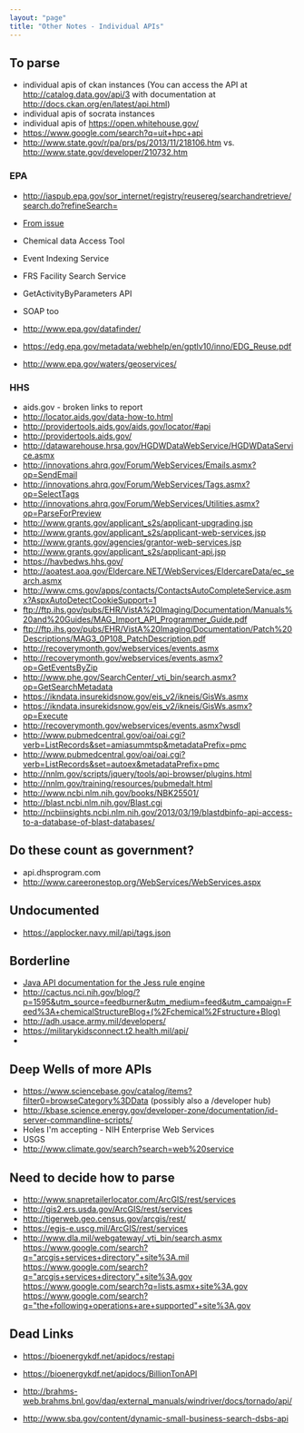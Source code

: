 ```yaml
---
layout: "page"
title: "Other Notes - Individual APIs"
---
```


## To parse
* individual apis of ckan instances (You can access the API at http://catalog.data.gov/api/3 with documentation
at http://docs.ckan.org/en/latest/api.html)
* individual apis of socrata instances
* individual apis of https://open.whitehouse.gov/
* https://www.google.com/search?q=uit+hpc+api
* http://www.state.gov/r/pa/prs/ps/2013/11/218106.htm vs. http://www.state.gov/developer/210732.htm

### EPA 
* http://iaspub.epa.gov/sor_internet/registry/reusereg/searchandretrieve/search.do?refineSearch=
* [From issue](https://github.com/GSA/slash-developer-pages/issues/49)
* Chemical data Access Tool
* Event Indexing Service
* FRS Facility Search Service
* GetActivityByParameters API
* SOAP too

* http://www.epa.gov/datafinder/
* https://edg.epa.gov/metadata/webhelp/en/gptlv10/inno/EDG_Reuse.pdf
* http://www.epa.gov/waters/geoservices/

### HHS 
* aids.gov - broken links to report 
* http://locator.aids.gov/data-how-to.html
* http://providertools.aids.gov/aids.gov/locator/#api
* http://providertools.aids.gov/
* http://datawarehouse.hrsa.gov/HGDWDataWebService/HGDWDataService.asmx
* http://innovations.ahrq.gov/Forum/WebServices/Emails.asmx?op=SendEmail
* http://innovations.ahrq.gov/Forum/WebServices/Tags.asmx?op=SelectTags
* http://innovations.ahrq.gov/Forum/WebServices/Utilities.asmx?op=ParseForPreview
* http://www.grants.gov/applicant_s2s/applicant-upgrading.jsp
* http://www.grants.gov/applicant_s2s/applicant-web-services.jsp
* http://www.grants.gov/agencies/grantor-web-services.jsp
* http://www.grants.gov/applicant_s2s/applicant-api.jsp
* https://havbedws.hhs.gov/
* http://aoatest.aoa.gov/Eldercare.NET/WebServices/EldercareData/ec_search.asmx
* http://www.cms.gov/apps/contacts/ContactsAutoCompleteService.asmx?AspxAutoDetectCookieSupport=1
* ftp://ftp.ihs.gov/pubs/EHR/VistA%20Imaging/Documentation/Manuals%20and%20Guides/MAG_Import_API_Programmer_Guide.pdf
* ftp://ftp.ihs.gov/pubs/EHR/VistA%20Imaging/Documentation/Patch%20Descriptions/MAG3_0P108_PatchDescription.pdf
* http://recoverymonth.gov/webservices/events.asmx
* http://recoverymonth.gov/webservices/events.asmx?op=GetEventsByZip
* http://www.phe.gov/SearchCenter/_vti_bin/search.asmx?op=GetSearchMetadata
* https://ikndata.insurekidsnow.gov/eis_v2/ikneis/GisWs.asmx
* https://ikndata.insurekidsnow.gov/eis_v2/ikneis/GisWs.asmx?op=Execute
* http://recoverymonth.gov/webservices/events.asmx?wsdl
* http://www.pubmedcentral.gov/oai/oai.cgi?verb=ListRecords&set=amiasummtsp&metadataPrefix=pmc
* http://www.pubmedcentral.gov/oai/oai.cgi?verb=ListRecords&set=autoex&metadataPrefix=pmc
* http://nnlm.gov/scripts/jquery/tools/api-browser/plugins.html
* http://nnlm.gov/training/resources/pubmedalt.html
* http://www.ncbi.nlm.nih.gov/books/NBK25501/
* http://blast.ncbi.nlm.nih.gov/Blast.cgi
* http://ncbiinsights.ncbi.nlm.nih.gov/2013/03/19/blastdbinfo-api-access-to-a-database-of-blast-databases/


## Do these count as government? 
* api.dhsprogram.com
* http://www.careeronestop.org/WebServices/WebServices.aspx


## Undocumented 
* https://applocker.navy.mil/api/tags.json

## Borderline
* [Java API documentation for the Jess rule engine](http://herzberg.ca.sandia.gov/docs/70/api/index.html)
* http://cactus.nci.nih.gov/blog/?p=1595&utm_source=feedburner&utm_medium=feed&utm_campaign=Feed%3A+chemicalStructureBlog+(%2Fchemical%2Fstructure+Blog)
* http://adh.usace.army.mil/developers/
* https://militarykidsconnect.t2.health.mil/api/
* 

## Deep Wells of more APIs 
* https://www.sciencebase.gov/catalog/items?filter0=browseCategory%3DData  (possibly also a /developer hub)
* http://kbase.science.energy.gov/developer-zone/documentation/id-server-commandline-scripts/
* Holes I'm accepting - NIH Enterprise Web Services
* USGS
* http://www.climate.gov/search?search=web%20service


## Need to decide how to parse 
* http://www.snapretailerlocator.com/ArcGIS/rest/services
* http://gis2.ers.usda.gov/ArcGIS/rest/services
* http://tigerweb.geo.census.gov/arcgis/rest/
* https://egis-e.uscg.mil/ArcGIS/rest/services
* http://www.dla.mil/webgateway/_vti_bin/search.asmx
https://www.google.com/search?q="arcgis+services+directory"+site%3A.mil
https://www.google.com/search?q="arcgis+services+directory"+site%3A.gov
https://www.google.com/search?q=lists.asmx+site%3A.gov
https://www.google.com/search?q="the+following+operations+are+supported"+site%3A.gov


## Dead Links

* https://bioenergykdf.net/apidocs/restapi
* https://bioenergykdf.net/apidocs/BillionTonAPI

* http://brahms-web.brahms.bnl.gov/daq/external_manuals/windriver/docs/tornado/api/
* http://www.sba.gov/content/dynamic-small-business-search-dsbs-api



